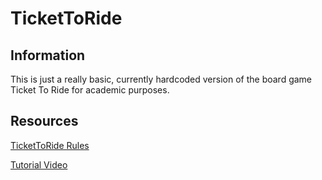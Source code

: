 # TicketToRide

## Information
This is just a really basic, currently hardcoded version of the board game Ticket To Ride for academic purposes.

## Resources
[TicketToRide Rules](https://ncdn0.daysofwonder.com/tickettoride/en/img/tt_rules_2015_en.pdf)

[Tutorial Video](https://www.youtube.com/watch?v=ClokNHi-aJM)
